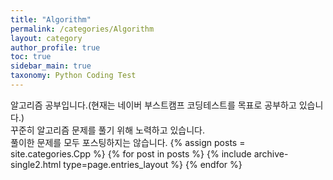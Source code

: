 ```yaml
---
title: "Algorithm"
permalink: /categories/Algorithm
layout: category
author_profile: true
toc: true
sidebar_main: true
taxonomy: Python Coding Test
---
```

알고리즘 공부입니다.(현재는 네이버 부스트캠프 코딩테스트를 목표로 공부하고 있습니다.)
<br/>꾸준히 알고리즘 문제를 풀기 위해 노력하고 있습니다.<br/>
풀이한 문제를 모두 포스팅하지는 않습니다.
{% assign posts = site.categories.Cpp %}
{% for post in posts %} {% include archive-single2.html type=page.entries_layout %} {% endfor %}